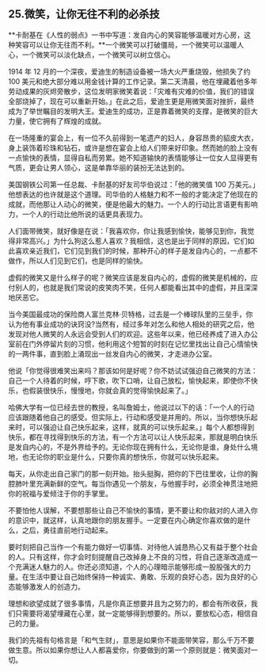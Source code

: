 ## 25.微笑，让你无往不利的必杀技
**卡耐基在《人性的弱点》一书中写道：发自内心的笑容能够温暖对方心房，这种笑容可以让你无往而不利。**一个微笑可以打破僵局，一个微笑可以温暖人心，一个微笑可以淡化缺点，一个微笑可以树立信心。


1914 年 12 月的一个深夜，爱迪生的制造设备被一场大火严重烧毁，他损失了约 100 美元和绝大部分难以用金钱计算的工作记录。第二天清晨，他在埋藏着他多年劳动成果的灰烬旁散步，这位发明家微笑着说：「灾难有灾难的价值，我们的错误全部烧掉了，现在可以重新开始。」在此之后，爱迪生更是用微笑面对挫折，最终成为了举世瞩目的发明大王。爱迪生的成功，正是靠着微笑的支撑，是微笑的巨大力量，使它拥有了辉煌的成就。


在一场隆重的宴会上，有一位不久前得到一笔遗产的妇人，身容昂贵的貂皮大衣，身上装饰着珍珠和钻石，或许是想在宴会上给人们带来好印象。然而她的脸上没有一点愉快的表情，显得自私而劳累。她不知道输快的表情能够让一位女人显得更有气质，更会让男人领心，这是单靠华丽的装扮无法达到的。


美国钢铁公司第一任总裁、卡耐基的好友司华伯说过：「他的微笑值 100 万美元。」他想表达的也许就是这个道理。司华伯的人格魅力和不一般的才能决定了他现在的成就，而他那让人动心的微笑，便是他最大的魅力。一个人的行动比言语更有影响力，一个人的行动比他所说的话更具表现力。


人们面带微笑，就好像是在说：「我喜欢你，你让我感到愉快，能够见到你，我觉得非常高兴。」为什么狗这么惹人喜欢？我相信，这也是出于同样的原因，它们如此喜欢亲近我们，它们见到我们的时候，那种开心的样子是发自内心的，一点都不做作，所以人们见到它们，也是同样的愉快。


虚假的微笑又是什么样子的呢？微笑应该是发自内心的，虚假的微笑是机械的，应付别人的，也就是我们常说的皮笑肉不笑，任何人都能看出其中的虚假，并且深深地厌恶它。


当今美国最成功的保险商人富兰克林·贝特格，过去是一个棒球队里的三垒手，你认为他有事业成功的诀窍没?当然有，经过多年对怎么和他人相处的研究之后，他发现对他人微笑的人永远会受到人们的欢迎。这些年以来，他已经养成了进入办公室前在门外停留片刻的习惯，他利用这个短暂的时刻在记忆里找出让自己心情愉快的一两件事，直到脸上涌现出一丝发自内心的微笑，才走进办公室。


他说「你觉得很难笑出来吗？那该如何是好呢？你不妨试试强迫自己微笑的方法：自己一个人待着的时候，哼下歌，吹下口哨，让自己放松，愉快起来，即使你不快乐，也假装很快乐，慢慢地，你就会真的觉得愉快起来了。」


哈佛大学有一位已经去世的教授，名叫詹姆士，他说过以下的话：「一个人的行动应该跟随着他自己的感受。但实际上，行动和感受是并用的。所以，当你想快乐起来时，可以强迫让自己快乐起来，这样，就真的可以快乐起来。」每个人都想得到快乐，都在寻找得到快乐的方法，有一个方法可以让人快乐起来，那就是明白快乐是发自内心的，不是外界给予的。无论你现在拥有什么，无论你是谁，身处什么境地，也无论你的职业是什么，只要你真的想快乐，你就可以快乐起来。


每天，从你走出自己家门的那一刻开始。抬头挺胸，把你的下巴往里收，让你的胸腔肺叶里充满新鲜的空气。每当你遇见一个朋友，与他握手时，必须全神贯注地把你的祝福与爱倾注于你的手掌里。


不要怕他人误解，不要想那些让自己不愉快的事情，更不要让和你敌对的人进入你的意识中，就这样，认真地跟你的朋友握手。一定要在内心确定你喜欢做的是什么，之后，勇往直前地行动起来。


要时刻把自己当作一个有能力做好一切事情、对待他人诚恳热心又有益于整个社会的人。只有这样，你才会时刻提醒自己改掉身上不良的习性，将自己逐渐改造成一个充满迷人魅力的人。你还必须知道，个人的心理暗示能够形成一股股强大的力量。在生活中要让自己始终保持一种诚实、勇敢、乐观的良好心态，因为良好的心态能够激发人的创造力。


理想和欲望成就了很多事情，凡是你真正想要并且为之努力的，都会有所收获，我们只需要将渴望埋藏在心里，就一定能够得到想要的。所以，要放松心态，相信自己的力量。


我们的先祖有句格言是「和气生财」，意思是如果你不能面带笑容，那么千万不要做生意。所以如果你想让人人都喜爱你，你要做到的第一个原则就是：微笑面对一切。

